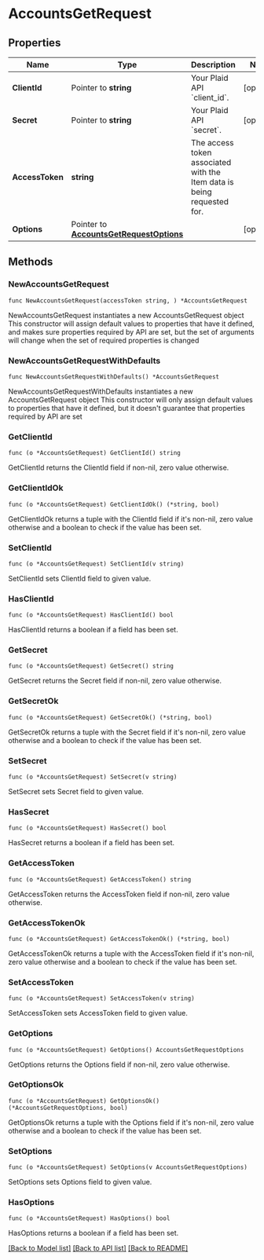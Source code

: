 # AccountsGetRequest

## Properties

Name | Type | Description | Notes
------------ | ------------- | ------------- | -------------
**ClientId** | Pointer to **string** | Your Plaid API &#x60;client_id&#x60;. | [optional] 
**Secret** | Pointer to **string** | Your Plaid API &#x60;secret&#x60;. | [optional] 
**AccessToken** | **string** | The access token associated with the Item data is being requested for. | 
**Options** | Pointer to [**AccountsGetRequestOptions**](AccountsGetRequestOptions.md) |  | [optional] 

## Methods

### NewAccountsGetRequest

`func NewAccountsGetRequest(accessToken string, ) *AccountsGetRequest`

NewAccountsGetRequest instantiates a new AccountsGetRequest object
This constructor will assign default values to properties that have it defined,
and makes sure properties required by API are set, but the set of arguments
will change when the set of required properties is changed

### NewAccountsGetRequestWithDefaults

`func NewAccountsGetRequestWithDefaults() *AccountsGetRequest`

NewAccountsGetRequestWithDefaults instantiates a new AccountsGetRequest object
This constructor will only assign default values to properties that have it defined,
but it doesn't guarantee that properties required by API are set

### GetClientId

`func (o *AccountsGetRequest) GetClientId() string`

GetClientId returns the ClientId field if non-nil, zero value otherwise.

### GetClientIdOk

`func (o *AccountsGetRequest) GetClientIdOk() (*string, bool)`

GetClientIdOk returns a tuple with the ClientId field if it's non-nil, zero value otherwise
and a boolean to check if the value has been set.

### SetClientId

`func (o *AccountsGetRequest) SetClientId(v string)`

SetClientId sets ClientId field to given value.

### HasClientId

`func (o *AccountsGetRequest) HasClientId() bool`

HasClientId returns a boolean if a field has been set.

### GetSecret

`func (o *AccountsGetRequest) GetSecret() string`

GetSecret returns the Secret field if non-nil, zero value otherwise.

### GetSecretOk

`func (o *AccountsGetRequest) GetSecretOk() (*string, bool)`

GetSecretOk returns a tuple with the Secret field if it's non-nil, zero value otherwise
and a boolean to check if the value has been set.

### SetSecret

`func (o *AccountsGetRequest) SetSecret(v string)`

SetSecret sets Secret field to given value.

### HasSecret

`func (o *AccountsGetRequest) HasSecret() bool`

HasSecret returns a boolean if a field has been set.

### GetAccessToken

`func (o *AccountsGetRequest) GetAccessToken() string`

GetAccessToken returns the AccessToken field if non-nil, zero value otherwise.

### GetAccessTokenOk

`func (o *AccountsGetRequest) GetAccessTokenOk() (*string, bool)`

GetAccessTokenOk returns a tuple with the AccessToken field if it's non-nil, zero value otherwise
and a boolean to check if the value has been set.

### SetAccessToken

`func (o *AccountsGetRequest) SetAccessToken(v string)`

SetAccessToken sets AccessToken field to given value.


### GetOptions

`func (o *AccountsGetRequest) GetOptions() AccountsGetRequestOptions`

GetOptions returns the Options field if non-nil, zero value otherwise.

### GetOptionsOk

`func (o *AccountsGetRequest) GetOptionsOk() (*AccountsGetRequestOptions, bool)`

GetOptionsOk returns a tuple with the Options field if it's non-nil, zero value otherwise
and a boolean to check if the value has been set.

### SetOptions

`func (o *AccountsGetRequest) SetOptions(v AccountsGetRequestOptions)`

SetOptions sets Options field to given value.

### HasOptions

`func (o *AccountsGetRequest) HasOptions() bool`

HasOptions returns a boolean if a field has been set.


[[Back to Model list]](../README.md#documentation-for-models) [[Back to API list]](../README.md#documentation-for-api-endpoints) [[Back to README]](../README.md)


